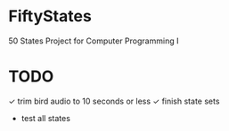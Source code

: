 # FiftyStates

50 States Project for Computer Programming I

# TODO

✓ trim bird audio to 10 seconds or less
✓ finish state sets

- test all states
